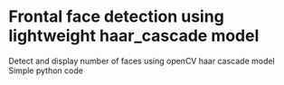 # Frontal face detection using lightweight haar_cascade model
Detect and display number of faces using openCV haar cascade model
Simple python code
